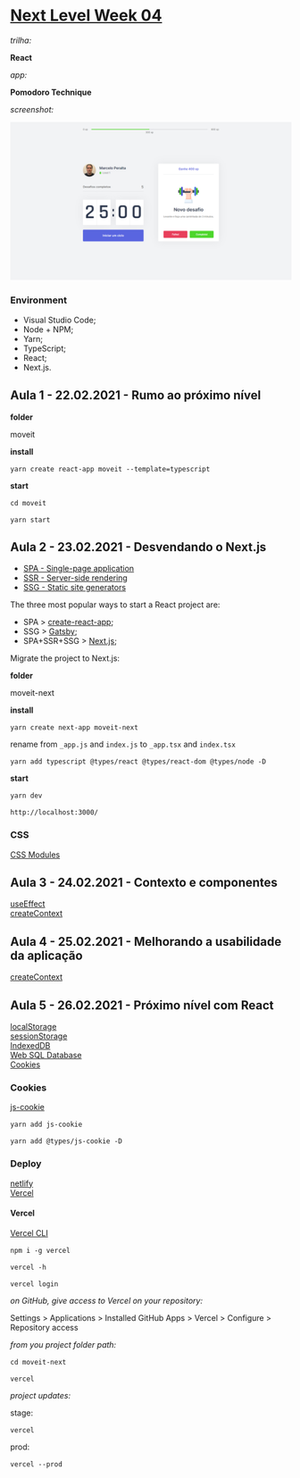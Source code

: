 # [Next Level Week 04](https://nextlevelweek.com/)

_trilha:_  

**React**  

_app:_  

**Pomodoro Technique**  

_screenshot:_  

![pomodoro](./readme/screenshot.PNG)

### Environment

- Visual Studio Code;
- Node + NPM;
- Yarn;
- TypeScript;
- React;
- Next.js.

## Aula 1 - 22.02.2021 - Rumo ao próximo nível 

**folder**

moveit

**install**  

```
yarn create react-app moveit --template=typescript
```

**start**  

```
cd moveit
```

```
yarn start
```

## Aula 2 - 23.02.2021 - Desvendando o Next.js

- [SPA - Single-page application](https://en.wikipedia.org/wiki/Single-page_application)  
- [SSR - Server-side rendering](https://en.wikipedia.org/wiki/Server-side_scripting)  
- [SSG - Static site generators](https://www.netguru.com/blog/what-are-static-site-generators)  

The three most popular ways to start a React project are:  

- SPA > [create-react-app](https://reactjs.org/docs/create-a-new-react-app.html#create-react-app);  
- SSG > [Gatsby](https://www.gatsbyjs.com/);  
- SPA+SSR+SSG > [Next.js](https://nextjs.org/);  

Migrate the project to Next.js:  

**folder**

moveit-next

**install**  

```
yarn create next-app moveit-next
```

rename from ```_app.js``` and ```index.js``` to ```_app.tsx``` and ```index.tsx```  

```
yarn add typescript @types/react @types/react-dom @types/node -D
```

**start**  

```
yarn dev
```

```
http://localhost:3000/
```

### CSS

[CSS Modules](https://github.com/css-modules/css-modules)  

## Aula 3 - 24.02.2021 - Contexto e componentes

[useEffect](https://reactjs.org/docs/hooks-reference.html#useeffect)  
[createContext](https://reactjs.org/docs/context.html)  

## Aula 4 - 25.02.2021 - Melhorando a usabilidade da aplicação

[createContext](https://reactjs.org/docs/context.html)  

## Aula 5 - 26.02.2021 - Próximo nível com React

[localStorage](https://developer.mozilla.org/en-US/docs/Web/API/Window/localStorage)  
[sessionStorage](https://developer.mozilla.org/en-US/docs/Web/API/Window/sessionStorage)  
[IndexedDB](https://developer.mozilla.org/en-US/docs/Web/API/IndexedDB_API)  
[Web SQL Database](https://www.w3.org/TR/webdatabase/)  
[Cookies](https://developer.mozilla.org/en-US/docs/Mozilla/Add-ons/WebExtensions/API/cookies)  

### Cookies

[js-cookie](https://github.com/js-cookie/js-cookie)  

```
yarn add js-cookie
```

```
yarn add @types/js-cookie -D
```

### Deploy

[netlify](https://www.netlify.com/)  
[Vercel](https://vercel.com/)  

#### Vercel

[Vercel CLI](https://vercel.com/download)  

```
npm i -g vercel
```

```
vercel -h
```

```
vercel login
```

_on GitHub, give access to Vercel on your repository:_  

Settings > Applications > Installed GitHub Apps > Vercel > Configure > Repository access

_from you project folder path:_  

```
cd moveit-next
```

```
vercel
```

_project updates:_  

stage:  

```
vercel
```

prod:  

```
vercel --prod
```